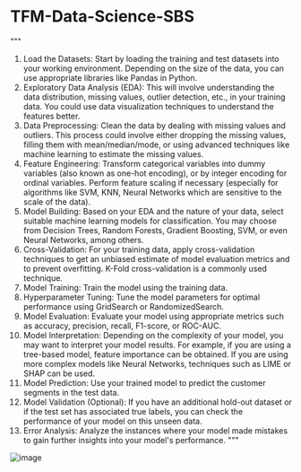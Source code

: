 ﻿# TFM-Data-Science-SBS
"""
1.	Load the Datasets: Start by loading the training and test datasets into your working environment. Depending on the size of the data, you can use appropriate libraries like Pandas in Python.
2.	Exploratory Data Analysis (EDA): This will involve understanding the data distribution, missing values, outlier detection, etc., in your training data. You could use data visualization techniques to understand the features better.
3.	Data Preprocessing: Clean the data by dealing with missing values and outliers. This process could involve either dropping the missing values, filling them with mean/median/mode, or using advanced techniques like machine learning to estimate the missing values.
4.	Feature Engineering: Transform categorical variables into dummy variables (also known as one-hot encoding), or by integer encoding for ordinal variables. Perform feature scaling if necessary (especially for algorithms like SVM, KNN, Neural Networks which are sensitive to the scale of the data).
5.	Model Building: Based on your EDA and the nature of your data, select suitable machine learning models for classification. You may choose from Decision Trees, Random Forests, Gradient Boosting, SVM, or even Neural Networks, among others.
6.	Cross-Validation: For your training data, apply cross-validation techniques to get an unbiased estimate of model evaluation metrics and to prevent overfitting. K-Fold cross-validation is a commonly used technique.
7.	Model Training: Train the model using the training data.
8.	Hyperparameter Tuning: Tune the model parameters for optimal performance using GridSearch or RandomizedSearch.
9.	Model Evaluation: Evaluate your model using appropriate metrics such as accuracy, precision, recall, F1-score, or ROC-AUC.
10.	Model Interpretation: Depending on the complexity of your model, you may want to interpret your model results. For example, if you are using a tree-based model, feature importance can be obtained. If you are using more complex models like Neural Networks, techniques such as LIME or SHAP can be used.
11.	Model Prediction: Use your trained model to predict the customer segments in the test data.
12.	Model Validation (Optional): If you have an additional hold-out dataset or if the test set has associated true labels, you can check the performance of your model on this unseen data.
13.	Error Analysis: Analyze the instances where your model made mistakes to gain further insights into your model's performance.
"""

![image](https://github.com/zakijimenez/TFM-Data-Science-SBS/assets/139259665/dd27bc99-47e4-47f8-a885-0e5fd1899abd)

